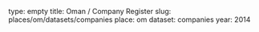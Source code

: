 type: empty
title: Oman / Company Register
slug: places/om/datasets/companies
place: om
dataset: companies
year: 2014
